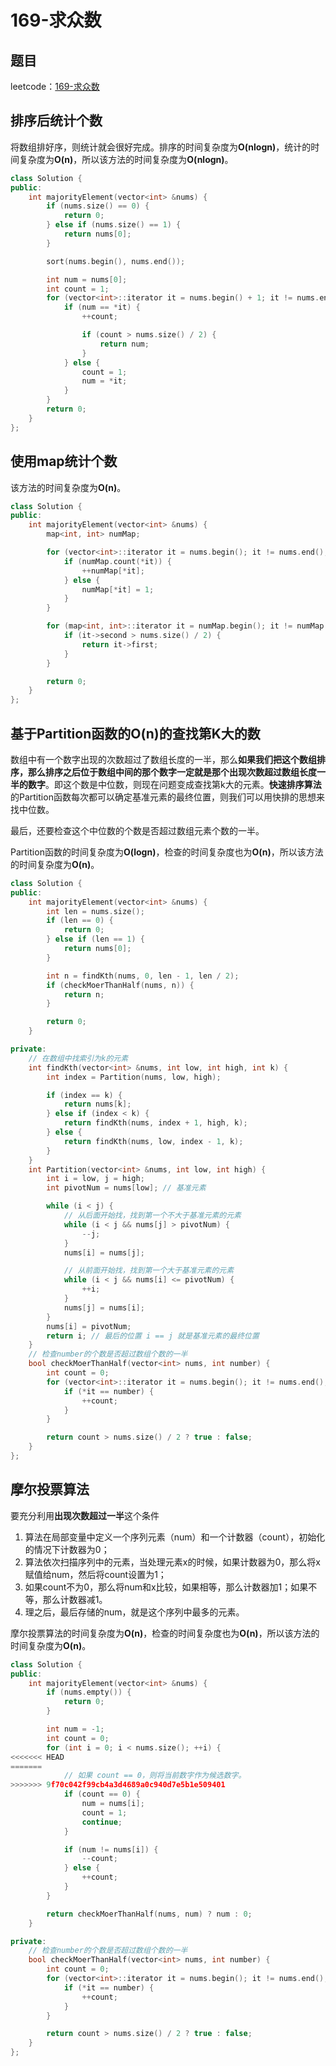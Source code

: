 # 169-求众数

## 题目

leetcode：[169-求众数](https://leetcode-cn.com/problems/majority-element/)

## 排序后统计个数

将数组排好序，则统计就会很好完成。排序的时间复杂度为**O(nlogn)**，统计的时间复杂度为**O(n)**，所以该方法的时间复杂度为**O(nlogn)**。

```c++
class Solution {
public:
    int majorityElement(vector<int> &nums) {
        if (nums.size() == 0) {
            return 0;
        } else if (nums.size() == 1) {
            return nums[0];
        }

        sort(nums.begin(), nums.end());

        int num = nums[0];
        int count = 1;
        for (vector<int>::iterator it = nums.begin() + 1; it != nums.end(); ++it) {
            if (num == *it) {
                ++count;

                if (count > nums.size() / 2) {
                    return num;
                }
            } else {
                count = 1;
                num = *it;
            }
        }
        return 0;
    }
};
```



## 使用map统计个数

该方法的时间复杂度为**O(n)**。

```c++
class Solution {
public:
    int majorityElement(vector<int> &nums) {
        map<int, int> numMap;

        for (vector<int>::iterator it = nums.begin(); it != nums.end(); ++it) {
            if (numMap.count(*it)) {
                ++numMap[*it];
            } else {
                numMap[*it] = 1;
            }
        }

        for (map<int, int>::iterator it = numMap.begin(); it != numMap.end(); ++it) {
            if (it->second > nums.size() / 2) {
                return it->first;
            }
        }

        return 0;
    }
};
```

## 基于Partition函数的O(n)的查找第K大的数

数组中有一个数字出现的次数超过了数组长度的一半，那么**如果我们把这个数组排序，那么排序之后位于数组中间的那个数字一定就是那个出现次数超过数组长度一半的数字**。即这个数是中位数，则现在问题变成查找第k大的元素。**快速排序算法**的Partition函数每次都可以确定基准元素的最终位置，则我们可以用快排的思想来找中位数。

最后，还要检查这个中位数的个数是否超过数组元素个数的一半。

Partition函数的时间复杂度为**O(logn)**，检查的时间复杂度也为**O(n)**，所以该方法的时间复杂度为**O(n)**。

```c++
class Solution {
public:
    int majorityElement(vector<int> &nums) {
        int len = nums.size();
        if (len == 0) {
            return 0;
        } else if (len == 1) {
            return nums[0];
        }

        int n = findKth(nums, 0, len - 1, len / 2);
        if (checkMoerThanHalf(nums, n)) {
            return n;
        }

        return 0;
    }

private:
    // 在数组中找索引为k的元素
    int findKth(vector<int> &nums, int low, int high, int k) {
        int index = Partition(nums, low, high);

        if (index == k) {
            return nums[k];
        } else if (index < k) {
            return findKth(nums, index + 1, high, k);
        } else {
            return findKth(nums, low, index - 1, k);
        }
    }
    int Partition(vector<int> &nums, int low, int high) {
        int i = low, j = high;
        int pivotNum = nums[low]; // 基准元素

        while (i < j) {
            // 从后面开始找，找到第一个不大于基准元素的元素
            while (i < j && nums[j] > pivotNum) {
                --j;
            }
            nums[i] = nums[j];

            // 从前面开始找，找到第一个大于基准元素的元素
            while (i < j && nums[i] <= pivotNum) {
                ++i;
            }
            nums[j] = nums[i];
        }
        nums[i] = pivotNum;
        return i; // 最后的位置 i == j 就是基准元素的最终位置
    }
    // 检查number的个数是否超过数组个数的一半
    bool checkMoerThanHalf(vector<int> nums, int number) {
        int count = 0;
        for (vector<int>::iterator it = nums.begin(); it != nums.end(); ++it) {
            if (*it == number) {
                ++count;
            }
        }

        return count > nums.size() / 2 ? true : false;
    }
};
```

## 摩尔投票算法

要充分利用**出现次数超过一半**这个条件

1. 算法在局部变量中定义一个序列元素（num）和一个计数器（count），初始化的情况下计数器为0；
2. 算法依次扫描序列中的元素，当处理元素x的时候，如果计数器为0，那么将x赋值给num，然后将count设置为1；
3. 如果count不为0，那么将num和x比较，如果相等，那么计数器加1；如果不等，那么计数器减1。
4. 理之后，最后存储的num，就是这个序列中最多的元素。

摩尔投票算法的时间复杂度为**O(n)**，检查的时间复杂度也为**O(n)**，所以该方法的时间复杂度为**O(n)**。

```c++
class Solution {
public:
    int majorityElement(vector<int> &nums) {
        if (nums.empty()) {
            return 0;
        }

        int num = -1;
        int count = 0;
        for (int i = 0; i < nums.size(); ++i) {
<<<<<<< HEAD
=======
            // 如果 count == 0，则将当前数字作为候选数字。
>>>>>>> 9f70c042f99cb4a3d4689a0c940d7e5b1e509401
            if (count == 0) {
                num = nums[i];
                count = 1;
                continue;
            }

            if (num != nums[i]) {
                --count;
            } else {
                ++count;
            }
        }

        return checkMoerThanHalf(nums, num) ? num : 0;
    }

private:
    // 检查number的个数是否超过数组个数的一半
    bool checkMoerThanHalf(vector<int> nums, int number) {
        int count = 0;
        for (vector<int>::iterator it = nums.begin(); it != nums.end(); ++it) {
            if (*it == number) {
                ++count;
            }
        }

        return count > nums.size() / 2 ? true : false;
    }
};
```

